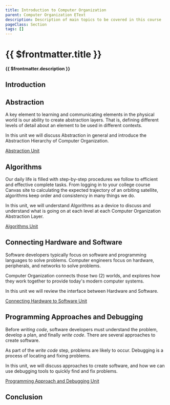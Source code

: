 ```yaml
---
title: Introduction to Computer Organization
parent: Computer Organization EText
description: Description of main topics to be covered in this course
pageClass: Section
tags: []
---
```


# {{ $frontmatter.title }}
**{{ $frontmatter.description }}**

## Introduction

## Abstraction
A key element to learning and communicating elements in the physical world is our ability to create abstraction layers. That is, defining different levels of detail about an element to be used in different contexts.

In this unit we will discuss Abstraction in general and introduce the Abstraction Hierarchy of Computer Organization.

[Abstraction Unit](./Abstraction)

## Algorithms

Our daily life is filled with step-by-step procedures we follow to efficient and effective complete tasks. From logging in to your college course Canvas site to calculating the expected trajectory of an orbiting satellite, algorithms keep order and consistency in many things we do.

In this unit, we will understand Algorithms as a device to discuss and understand what is going on at each level at each Computer Organization Abstraction Layer.

[Algorithms Unit](./Algorithms)

## Connecting Hardware and Software
Software developers typically focus on software and programming languages to solve problems. Computer engineers focus on hardware, peripherals, and networks to solve problems.

Computer Organization connects those two (2) worlds, and explores how they work together to provide today's modern computer systems.

In this unit we will review the interface between Hardware and Software.

[Connecting Hardware to Software Unit](./HardwareSoftware)

## Programming Approaches and Debugging
Before *writing code*, software developers must understand the problem, develop a plan, and finally *write code*. There are several approaches to create software.

As part of the *write code* step, problems are likely to occur. Debugging is a process of locating and fixing problems.

In this unit, we will discuss approaches to create software, and how we can use debugging tools to quickly find and fix problems.

[Programming Approach and Debugging Unit](./Programming)

## Conclusion